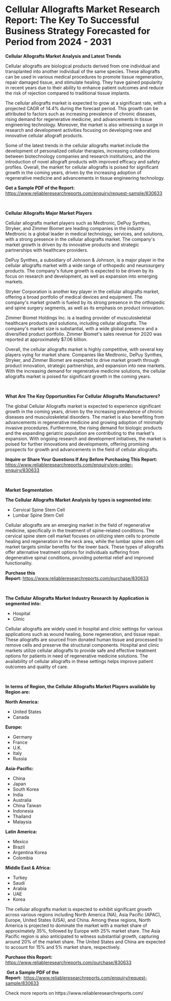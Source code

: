 <p><h1>Cellular Allografts Market Research Report: The Key To Successful Business Strategy Forecasted for Period from 2024 - 2031</h1></p><p><strong>Cellular Allografts Market Analysis and Latest Trends</strong></p>
<p><p>Cellular allografts are biological products derived from one individual and transplanted into another individual of the same species. These allografts can be used in various medical procedures to promote tissue regeneration, repair damaged tissue, and stimulate healing. They have gained popularity in recent years due to their ability to enhance patient outcomes and reduce the risk of rejection compared to traditional tissue implants.</p><p>The cellular allografts market is expected to grow at a significant rate, with a projected CAGR of 14.4% during the forecast period. This growth can be attributed to factors such as increasing prevalence of chronic diseases, rising demand for regenerative medicine, and advancements in tissue engineering technology. Moreover, the market is also witnessing a surge in research and development activities focusing on developing new and innovative cellular allograft products.</p><p>Some of the latest trends in the cellular allografts market include the development of personalized cellular therapies, increasing collaborations between biotechnology companies and research institutions, and the introduction of novel allograft products with improved efficacy and safety profiles. Overall, the market for cellular allografts is poised for significant growth in the coming years, driven by the increasing adoption of regenerative medicine and advancements in tissue engineering technology.</p></p>
<p><strong>Get a Sample PDF of the Report:&nbsp;</strong> <a href="https://www.reliableresearchreports.com/enquiry/request-sample/830633">https://www.reliableresearchreports.com/enquiry/request-sample/830633</a></p>
<p>&nbsp;</p>
<p><strong>Cellular Allografts Major Market Players</strong></p>
<p><p>Cellular allografts market players such as Medtronic, DePuy Synthes, Stryker, and Zimmer Biomet are leading companies in the industry. Medtronic is a global leader in medical technology, services, and solutions, with a strong presence in the cellular allografts market. The company's market growth is driven by its innovative products and strategic partnerships with healthcare providers.</p><p>DePuy Synthes, a subsidiary of Johnson & Johnson, is a major player in the cellular allografts market with a wide range of orthopedic and neurosurgery products. The company's future growth is expected to be driven by its focus on research and development, as well as expansion into emerging markets.</p><p>Stryker Corporation is another key player in the cellular allografts market, offering a broad portfolio of medical devices and equipment. The company's market growth is fueled by its strong presence in the orthopedic and spine surgery segments, as well as its emphasis on product innovation.</p><p>Zimmer Biomet Holdings Inc. is a leading provider of musculoskeletal healthcare products and solutions, including cellular allografts. The company's market size is substantial, with a wide global presence and a diversified product portfolio. Zimmer Biomet's sales revenue for 2020 was reported at approximately $7.06 billion.</p><p>Overall, the cellular allografts market is highly competitive, with several key players vying for market share. Companies like Medtronic, DePuy Synthes, Stryker, and Zimmer Biomet are expected to drive market growth through product innovation, strategic partnerships, and expansion into new markets. With the increasing demand for regenerative medicine solutions, the cellular allografts market is poised for significant growth in the coming years.</p></p>
<p>&nbsp;</p>
<p><strong>What Are The Key Opportunities For Cellular Allografts Manufacturers?</strong></p>
<p><p>The global Cellular Allografts market is expected to experience significant growth in the coming years, driven by the increasing prevalence of chronic diseases and musculoskeletal disorders. The market is also benefiting from advancements in regenerative medicine and growing adoption of minimally invasive procedures. Furthermore, the rising demand for biologic products and the expanding geriatric population are contributing to the market's expansion. With ongoing research and development initiatives, the market is poised for further innovations and developments, offering promising prospects for growth and advancements in the field of cellular allografts.</p></p>
<p><strong>Inquire or Share Your Questions If Any Before Purchasing This Report:</strong> <a href="https://www.reliableresearchreports.com/enquiry/pre-order-enquiry/830633">https://www.reliableresearchreports.com/enquiry/pre-order-enquiry/830633</a></p>
<p>&nbsp;</p>
<p><strong>Market Segmentation</strong></p>
<p><strong>The Cellular Allografts Market Analysis by types is segmented into:</strong></p>
<p><ul><li>Cervical Spine Stem Cell</li><li>Lumbar Spine Stem Cell</li></ul></p>
<p><p>Cellular allografts are an emerging market in the field of regenerative medicine, specifically in the treatment of spine-related conditions. The cervical spine stem cell market focuses on utilizing stem cells to promote healing and regeneration in the neck area, while the lumbar spine stem cell market targets similar benefits for the lower back. These types of allografts offer alternative treatment options for individuals suffering from degenerative spinal conditions, providing potential relief and improved functionality.</p></p>
<p><strong>Purchase this Report:&nbsp;</strong><a href="https://www.reliableresearchreports.com/purchase/830633">https://www.reliableresearchreports.com/purchase/830633</a></p>
<p>&nbsp;</p>
<p><strong>The Cellular Allografts Market Industry Research by Application is segmented into:</strong></p>
<p><ul><li>Hospital</li><li>Clinic</li></ul></p>
<p><p>Cellular allografts are widely used in hospital and clinic settings for various applications such as wound healing, bone regeneration, and tissue repair. These allografts are sourced from donated human tissue and processed to remove cells and preserve the structural components. Hospital and clinic markets utilize cellular allografts to provide safe and effective treatment options for patients in need of regenerative medicine solutions. The availability of cellular allografts in these settings helps improve patient outcomes and quality of care.</p></p>
<p>&nbsp;</p>
<p><strong>In terms of Region, the Cellular Allografts Market Players available by Region are:</strong></p>
<p>
    <p> <strong> North America: </strong>
        <ul>
            <li>United States</li>
            <li>Canada</li>
        </ul>
        </p> 
    <p> <strong> Europe: </strong>
        <ul>
            <li>Germany</li>
            <li>France</li>
            <li>U.K.</li>
            <li>Italy</li>
            <li>Russia</li>
        </ul>
        </p> 
    <p> <strong> Asia-Pacific: </strong>
        <ul>
            <li>China</li>
            <li>Japan</li>
            <li>South Korea</li>
            <li>India</li>
            <li>Australia</li>
            <li>China Taiwan</li>
            <li>Indonesia</li>
            <li>Thailand</li>
            <li>Malaysia</li>
        </ul>
        </p> 
    <p> <strong> Latin America: </strong>
        <ul>
            <li>Mexico</li>
            <li>Brazil</li>
            <li>Argentina Korea</li>
            <li>Colombia</li>
        </ul>
        </p> 
    <p> <strong> Middle East & Africa: </strong>
        <ul>
            <li>Turkey</li>
            <li>Saudi</li>
            <li>Arabia</li>
            <li>UAE</li>
            <li>Korea</li>
        </ul>
    </p>
    </p>
<p><p>The cellular allografts market is expected to exhibit significant growth across various regions including North America (NA), Asia Pacific (APAC), Europe, United States (USA), and China. Among these regions, North America is projected to dominate the market with a market share of approximately 35%, followed by Europe with 25% market share. The Asia Pacific region is also anticipated to witness substantial growth, capturing around 20% of the market share. The United States and China are expected to account for 15% and 5% market share, respectively.</p></p>
<p><strong>Purchase this Report: </strong><a href="https://www.reliableresearchreports.com/purchase/830633">https://www.reliableresearchreports.com/purchase/830633</a></p>
<p>&nbsp;<strong>Get a Sample PDF of the Report:&nbsp;&nbsp;</strong><a href="https://www.reliableresearchreports.com/enquiry/request-sample/830633">https://www.reliableresearchreports.com/enquiry/request-sample/830633</a></p>
<p><strong></strong></p>
<p>Check more reports on https://www.reliableresearchreports.com/</p>